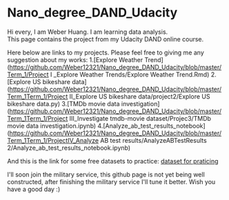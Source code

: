 # Nano_degree_DAND_Udacity

Hi every, I am Weber Huang.  I am learning data analysis.  
This page contains the project from my Udacity DAND online course. 

Here below are links to my projects. Please feel free to giving me any suggestion about my works:
1.[Explore Weather Trend](https://github.com/Weber12321/Nano_degree_DAND_Udacity/blob/master/Term_1/Project I _Explore Weather Trends/Explore Weather Trend.Rmd)
2.[Explore US bikeshare data](https://github.com/Weber12321/Nano_degree_DAND_Udacity/blob/master/Term_1Term_1/Project II_Explore US bikeshare data/project2/Explore US bikeshare data.py)
3.[TMDb movie data investigation](https://github.com/Weber12321/Nano_degree_DAND_Udacity/blob/master/Term_1Term_1/Project III_Investigate tmdb-movie dataset/Projec3/TMDb movie data investigation.ipynb)
4.[Analyze_ab_test_results_notebook](https://github.com/Weber12321/Nano_degree_DAND_Udacity/blob/master/Term_1Term_1/ProjectIV_Analyze AB test results/AnalyzeABTestResults 2/Analyze_ab_test_results_notebook.ipynb)

And this is the link for some free datasets to practice:
[dataset for praticing](https://docs.google.com/document/d/e/2PACX-1vTlVmknRRnfy_4eTrjw5hYGaiQim5ctr9naaRd4V9du2B5bxpd8FEH3KtDgp8qVekw7Cj1GLk1IXdZi/pub?embedded=True)

I'll soon join the military service, this github page is not yet being well constructed, after finishing the military service I'll tune it better. Wish you have a good day :)
